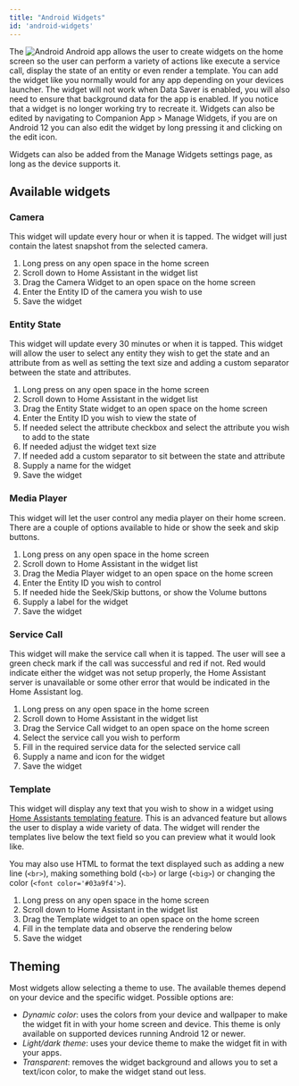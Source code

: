 ```yaml
---
title: "Android Widgets"
id: 'android-widgets'
---
```


The ![Android](/assets/android.svg) Android app allows the user to create widgets on the home screen so the user can perform a variety of actions like execute a service call, display the state of an entity or even render a template. You can add the widget like you normally would for any app depending on your devices launcher. The widget will not work when Data Saver is enabled, you will also need to ensure that background data for the app is enabled. If you notice that a widget is no longer working try to recreate it. Widgets can also be edited by navigating to Companion App > Manage Widgets, if you are on Android 12 you can also edit the widget by long pressing it and clicking on the edit icon.

Widgets can also be added from the Manage Widgets settings page, as long as the device supports it.

## Available widgets

### Camera

This widget will update every hour or when it is tapped. The widget will just contain the latest snapshot from the selected camera.

1.  Long press on any open space in the home screen
2.  Scroll down to Home Assistant in the widget list
3.  Drag the Camera Widget to an open space on the home screen
4.  Enter the Entity ID of the camera you wish to use
5.  Save the widget

### Entity State

This widget will update every 30 minutes or when it is tapped. This widget will allow the user to select any entity they wish to get the state and an attribute from as well as setting the text size and adding a custom separator between the state and attributes.

1.  Long press on any open space in the home screen
2.  Scroll down to Home Assistant in the widget list
3.  Drag the Entity State widget to an open space on the home screen
4.  Enter the Entity ID you wish to view the state of
5.  If needed select the attribute checkbox and select the attribute you wish to add to the state
6.  If needed adjust the widget text size
7.  If needed add a custom separator to sit between the state and attribute
8.  Supply a name for the widget
9.  Save the widget


### Media Player

This widget will let the user control any media player on their home screen. There are a couple of options available to hide or show the seek and skip buttons.

1.  Long press on any open space in the home screen
2.  Scroll down to Home Assistant in the widget list
3.  Drag the Media Player widget to an open space on the home screen
4.  Enter the Entity ID you wish to control
5.  If needed hide the Seek/Skip buttons, or show the Volume buttons
6.  Supply a label for the widget
7.  Save the widget

### Service Call

This widget will make the service call when it is tapped. The user will see a green check mark if the call was successful and red if not. Red would indicate either the widget was not setup properly, the Home Assistant server is unavailable or some other error that would be indicated in the Home Assistant log.

1.  Long press on any open space in the home screen
2.  Scroll down to Home Assistant in the widget list
3.  Drag the Service Call widget to an open space on the home screen
4.  Select the service call you wish to perform
5.  Fill in the required service data for the selected service call
6.  Supply a name and icon for the widget
7.  Save the widget


### Template

This widget will display any text that you wish to show in a widget using [Home Assistants templating feature](https://www.home-assistant.io/docs/configuration/templating/). This is an advanced feature but allows the user to display a wide variety of data. The widget will render the templates live below the text field so you can preview what it would look like. 

You may also use HTML to format the text displayed such as adding a new line (`<br>`), making something bold (`<b>`) or large (`<big>`) or changing the color (`<font color='#03a9f4'>`).

1.  Long press on any open space in the home screen
2.  Scroll down to Home Assistant in the widget list
3.  Drag the Template widget to an open space on the home screen
4.  Fill in the template data and observe the rendering below
5.  Save the widget

## Theming

Most widgets allow selecting a theme to use. The available themes depend on your device and the specific widget. Possible options are:

 - *Dynamic color*: uses the colors from your device and wallpaper to make the widget fit in with your home screen and device. This theme is only available on supported devices running Android 12 or newer.
 - *Light/dark theme*: uses your device theme to make the widget fit in with your apps.
 - *Transparent*: removes the widget background and allows you to set a text/icon color, to make the widget stand out less.
